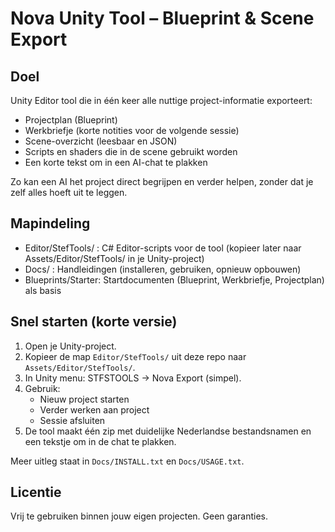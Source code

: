 # Nova Unity Tool – Blueprint & Scene Export

Doel
----
Unity Editor tool die in één keer alle nuttige project-informatie exporteert:
- Projectplan (Blueprint)
- Werkbriefje (korte notities voor de volgende sessie)
- Scene-overzicht (leesbaar en JSON)
- Scripts en shaders die in de scene gebruikt worden
- Een korte tekst om in een AI-chat te plakken

Zo kan een AI het project direct begrijpen en verder helpen, zonder dat je zelf alles hoeft uit te leggen.

Mapindeling
-----------
- Editor/StefTools/ : C# Editor-scripts voor de tool (kopieer later naar Assets/Editor/StefTools/ in je Unity-project)
- Docs/             : Handleidingen (installeren, gebruiken, opnieuw opbouwen)
- Blueprints/Starter: Startdocumenten (Blueprint, Werkbriefje, Projectplan) als basis

Snel starten (korte versie)
---------------------------
1) Open je Unity-project.
2) Kopieer de map `Editor/StefTools/` uit deze repo naar `Assets/Editor/StefTools/`.
3) In Unity menu: STFSTOOLS → Nova Export (simpel).
4) Gebruik:
   - Nieuw project starten
   - Verder werken aan project
   - Sessie afsluiten
5) De tool maakt één zip met duidelijke Nederlandse bestandsnamen en een tekstje om in de chat te plakken.

Meer uitleg staat in `Docs/INSTALL.txt` en `Docs/USAGE.txt`.

Licentie
--------
Vrij te gebruiken binnen jouw eigen projecten. Geen garanties.
